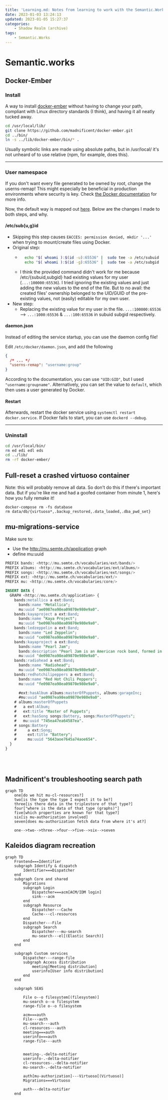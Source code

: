 ```yaml
---
title: 'Learning.md: Notes from learning to work with the Semantic.Works stack'
date: 2023-01-03 13:24:13
updated: 2023-01-05 15:27:37
categories:
    - Shadow Realm (archive)
tags:
    - Semantic.Works
---
```


# Semantic.works

## Docker-Ember
### Install
A way to install [docker-ember](https://github.com/madnificent/docker-ember) without having to change your path, compliant with Linux directory standards (I think), and having it all neatly tucked away.
```bash
cd /usr/local/lib/
git clone https://github.com/madnificent/docker-ember.git
cd ../bin/
ln -s ../lib/docker-ember/bin/* .
```
Usually symbolic links are made using absolute paths, but in /usr/local/ it's not unheard of to use relative (npm, for example, does this).

---

### User namespace
If you don't want every file generated to be owned by root, change the userns-remap! This might especially be beneficial in production environments where security is key. Check [the Docker documentation](https://docs.docker.com/engine/security/userns-remap/) for more info.

Now, the default way is mapped out [here](https://github.com/madnificent/docker-ember#on-linux-1). Below are the changes I made to both steps, and why.

#### /etc/sub{u,g}id

- Skipping this step causes `EACCES: permission denied, mkdir '...'` when trying to mount/create files using Docker.
- Original step:
    - ```bash
        echo "$( whoami ):$(id -u):65536" |  sudo tee -a /etc/subuid
        echo "$( whoami ):$(id -g):65536" |  sudo tee -a /etc/subgid
        ```
    - I think the provided command didn't work for me because /etc/{subuid,subgid} had existing values for my user (`...:100000:65536`). I tried ignoring the existing values and just adding the new values to the end of the file. But to no avail: the created files' ownership belonged to the UID/GUID of the pre-existing values, not (easily) editable for my own user.
- New step:
    - Replacing the existing value for my user in the file. `...:100000:65536` --> `...:1000:65536` & `...:100:65536` in subuid subgid respectively.

#### daemon.json
Instead of editing the service startup, you can use the daemon config file!

Edit `/etc/docker/daemon.json`, and add the following
```json
{
  /* ... */
  "userns-remap": "username:group"
}
```
According to the documentation, you can use `"UID:GID"`, but I used `"username:groupname"`. 
Alternatively, you can set the value to `default`, which then uses a user generated by Docker.

#### Restart

Afterwards, restart the docker service using `systemctl restart docker.service`. If Docker fails to start, you can use `dockerd --debug`.

---

### Uninstall
```bash
cd /usr/local/bin/
rm ed edi edl eds
cd ../lib/
rm -rf docker-ember/
```

## Full-reset a crashed virtuoso container
Note: this will probably remove all data. So don't do this if there's important data. But if you're like me and had a goofed container from minute 1, here's how you fully remake it!

```
docker-compose rm -fs database
rm data/db/{virtuoso*,.backup_restored,.data_loaded,.dba_pwd_set}
```

## mu-migrations-service
Make sure to:
- Use the http://mu.semte.ch/application graph
- define mu:uuid

```sql
PREFIX bands: <http://mu.semte.ch/vocabularies/ext/bands/>
PREFIX albums: <http://mu.semte.ch/vocabularies/ext/albums/>
PREFIX songs: <http://mu.semte.ch/vocabularies/ext/songs/>
PREFIX ext: <http://mu.semte.ch/vocabularies/ext/>
PREFIX mu: <http://mu.semte.ch/vocabularies/core/>

INSERT DATA {
  GRAPH <http://mu.semte.ch/application> {
    bands:metallica a ext:Band;
      bands:name "Metallica";
      mu:uuid "ae0987ea98ea09870e980e9a0".
    bands:kayaproject a ext:Band;
      bands:name "Kaya Project";
      mu:uuid "be0987ea98ea09870e980e9a0".
    bands:ledzeppelin a ext:Band;
      bands:name "Led Zeppelin";
      mu:uuid "ce0987ea98ea09870e980e9a0".
    bands:kayaproject a ext:Band;
      bands:name "Pearl Jam";
      bands:description "Pearl Jam is an American rock band, formed in Seattle, Washington in 1990.";
      mu:uuid "de0987ea98ea09870e980e9a0".
    bands:radiohead a ext:Band;
      bands:name "Radiohead";
      mu:uuid "ee0987ea98ea09870e980e9a0".
    bands:redhotchilipeppers a ext:Band;
      bands:name "Red Hot Chili Peppers";
      mu:uuid "fe0987ea98ea09870e980e9a0".

      #ext:hasAlbum albums:masterOfPuppets, albums:garageInc;
      #mu:uuid "ae0987ea98ea09870e980e9a0".
    # albums:masterOfPuppets
    #   a ext:Album;
    #   ext:title "Master of Puppets";
    #   ext:hasSong songs:Battery, songs:MasterOfPuppets";
    #   mu:uuid "745ea47ea64587ea".
    # songs:Battery
    #     a ext:Song;
    #     ext:title "Battery";
    #     mu:uuid "5643aoe7645a74aoe654".
  }
}
```

<br><br>

## Madnificent's troubleshooting search path
```mermaid
graph TD
    one[do we hit mu-cl-resources?]
    two[is the type the type I expect it to be?]
    three[is there data in the triplestore of that type?]
    four["where is the data of that type (graphs)"]
    five[which properties are known for that type?]
    six[is mu-authorization involved]
    seven[does mu-authorization fetch data from where it's at?]
    
    one-->two-->three-->four-->five-->six-->seven
```



## Kaleidos diagram recreation
```mermaid
graph TD
    Frontend===Identifier
    subgraph Identify & dispatch
        Identifier===Dispatcher
    end
    subgraph Core and shared
        Migrations
        subgraph Login
            Dispatcher===acm[ACM/IDM login]
            sink---acm
        end
        subgraph Resource
            Dispatcher---Cache
            Cache---cl-resources
        end
        Dispatcher---File
        subgraph Search
            Dispatcher---mu-search
            mu-search---el[(Elastic Search)]
        end
    end

    subgraph Custom services
        Dispatcher---range-file
        subgraph Access distribution
            meeting[Meeting distribution]
            userinfo[User info distribution]
        end
    end

    subgraph SEAS

        File o--o filesystem[(filesystem)]
        mu-search o--o filesystem
        range-file o--o filesystem

        acm===auth
        File---auth
        mu-search---auth
        cl-resources---auth
        meeting===auth
        userinfo===auth
        range-file---auth


        meeting-.-delta-notifier
        userinfo-.-delta-notifier
        cl-resources-.-delta-notifier
        mu-search-.-delta-notifier

        auth[mu-authorization]---Virtuoso[(Virtuoso)]
        Migrations===Virtuoso
        
        auth---delta-notifier
    end
```